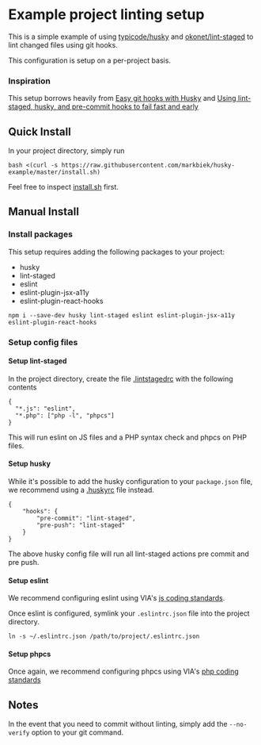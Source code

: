 # Example project linting setup

This is a simple example of using [typicode/husky](https://github.com/typicode/husky) and [okonet/lint-staged](https://github.com/okonet/lint-staged) to lint changed files using git hooks.

This configuration is setup on a per-project basis.

### Inspiration

This setup borrows heavily from [Easy git hooks with Husky](https://www.vojtechruzicka.com/githooks-husky/) and [Using lint-staged, husky, and pre-commit hooks to fail fast and early](https://codeburst.io/continuous-integration-lint-staged-husky-pre-commit-hook-test-setup-47f8172924fc)

## Quick Install

In your project directory, simply run 
```
bash <(curl -s https://raw.githubusercontent.com/markbiek/husky-example/master/install.sh)
```

Feel free to inspect [install.sh](install.sh) first.

## Manual Install

### Install packages

This setup requires adding the following packages to your project:
* husky
* lint-staged
* eslint
* eslint-plugin-jsx-a11y
* eslint-plugin-react-hooks

```
npm i --save-dev husky lint-staged eslint eslint-plugin-jsx-a11y eslint-plugin-react-hooks
```

### Setup config files

#### Setup lint-staged

In the project directory, create the file [.lintstagedrc](.lintstagedrc) with the following contents
```
{
  "*.js": "eslint",
  "*.php": ["php -l", "phpcs"]
}
```

This will run eslint on JS files and a PHP syntax check and phpcs on PHP files.

#### Setup husky

While it's possible to add the husky configuration to your `package.json` file, we recommend using a [.huskyrc](.huskyrc) file instead.
```
{
    "hooks": {
        "pre-commit": "lint-staged",
        "pre-push": "lint-staged"
    }
}
```

The above husky config file will run all lint-staged actions pre commit and pre push.

#### Setup eslint

We recommend configuring eslint using VIA's [js coding standards](https://github.com/viastudio/coding-standards/tree/master/js/eslint).

Once eslint is configured, symlink your `.eslintrc.json` file into the project directory.
```
ln -s ~/.eslintrc.json /path/to/project/.eslintrc.json
```

#### Setup phpcs

Once again, we recommend configuring phpcs using VIA's [php coding standards](https://github.com/viastudio/coding-standards/tree/master/php/phpcs)

## Notes

In the event that you need to commit without linting, simply add the `--no-verify` option to your git command.